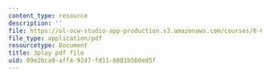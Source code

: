 ```yaml
---
content_type: resource
description: ''
file: https://ol-ocw-studio-app-production.s3.amazonaws.com/courses/8-01sc-classical-mechanics-fall-2016/09e2bca9aff49247fd116081b5b0ed5f_Lpd_TddOSZY.pdf
file_type: application/pdf
resourcetype: Document
title: 3play pdf file
uid: 09e2bca9-aff4-9247-fd11-6081b5b0ed5f
---
```


